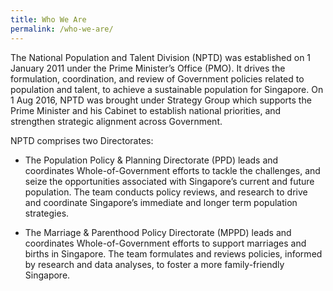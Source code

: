 ```yaml
---
title: Who We Are
permalink: /who-we-are/
---
```


The National Population and Talent Division (NPTD) was established on 1 January 2011 under the Prime Minister’s Office (PMO). It drives the formulation, coordination, and review of Government policies related to population and talent, to achieve a sustainable population for Singapore. On 1 Aug 2016, NPTD was brought under Strategy Group which supports the Prime Minister and his Cabinet to establish national priorities, and strengthen strategic alignment across Government. 

NPTD comprises two Directorates:  
* The Population Policy & Planning Directorate (PPD) leads and coordinates Whole-of-Government efforts to tackle the challenges, and seize the opportunities associated with Singapore’s current and future population. The team conducts policy reviews, and research to drive and coordinate Singapore’s immediate and longer term population strategies. 

* The Marriage & Parenthood Policy Directorate (MPPD) leads and coordinates Whole-of-Government efforts to support marriages and births in Singapore. The team formulates and reviews policies, informed by research and data analyses, to foster a more family-friendly Singapore. 

